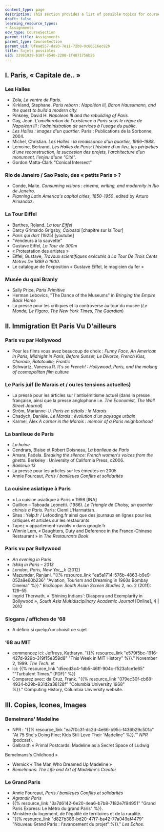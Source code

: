 ```yaml
---
content_type: page
description: This section provides a list of possible topics for course assignments.
draft: false
learning_resource_types:
- Assignments
ocw_type: CourseSection
parent_title: Assignments
parent_type: CourseSection
parent_uid: 0feae557-da93-7e11-72b0-0c66516ec82b
title: Sujets possibles
uid: 22981939-b107-8540-2208-1f4871756b26
---
```

## I. Paris, « Capitale de.. »

### Les Halles

- Zola, *Le ventre de Paris.*
- Kirkland, Stephane. *Paris reborn : Napoléon III, Baron Haussmann, and the quest to build a modern city.*
- Pinkney, David H. *Napoleon III and the rebuilding of Paris.*
- Gay, Jean. *L'amélioration de l'existence a Paris sous le régne de Napoléon III : l'administration de services à l'usage du public*.
- *Les Halles : images d'un quartier*. Paris : Publications de la Sorbonne, 2004.
- Michel, Christian. *Les Halles : la renaissance d'un quartier, 1966–1988*.
- Lemoine, Bertrand. *Les Halles de Paris: l'histoire d'un lieu, les péripéties d'une reconstruction, la succesion des projets, l'architecture d'un monument, l'enjeu d'une "Cité*".
- Gordon Matta-Clark "Conical Intersect"

### Rio de Janeiro / Sao Paolo, des « petits Paris » ?

- Conde, Maite. *Consuming visions : cinema, writing, and modernity in Rio de Janeiro*.
- *Planning Latin America's capital cities, 1850–1950*. edited by Arturo Almandoz.

### La Tour Eiffel

- Barthes, Roland. *La tour Eiffel*
- Darcy Grimaldo Grigsby, *Colossal* \[chapitre sur la Tour\]
- *Paris qui dort* (1925) \[youtube\]
- "Vendeurs à la sauvette"
- Gustave Eiffel, *La Tour de 300m*
- « Protestation des artistes »
- Eiffel, Gustave, *Travaux scientifiques exécutés à La Tour De Trois Cents Mètres De 1889 à 1900*.
- Le catalogue de l'exposition « Gustave Eiffel, le magicien du fer »

### Musée du quai Branly

- Sally Price, *Paris Primitive*
- Herman Lebovics, "The Dance of the Museums" in *Bringing the Empire Back Home*
- La presse pour les critiques et la controverse au tour du musée (*Le Monde, Le Figaro, The New York Times, The Guardian*)

## II. Immigration Et Paris Vu D'ailleurs

### Paris vu par Hollywood

- Pour les films vous avez beaucoup de choix : *Funny Face, An American in Paris, Midnight in Paris, Before Sunset, Le Divorce, French Kiss, Charade, Ratatouille, Frantic*
- Schwartz, Vanessa R. *It's so French! : Hollywood, Paris, and the making of cosmopolitan film culture*

### Le Paris juif (le Marais et / ou les tensions actuelles)

- La presse pour les articles sur l'antisémitisme actuel (dans la presse française, ainsi que la presse anglophone i.e. *The Economist, The Wall Street Journal*)
- Ström, Marianne-U. *Paris en détails : le Marais*
- Chadych, Danièle. *Le Marais : évolution d'un paysage urbain*
- Karmel, Alex *A corner in the Marais : memoir of a Paris neighborhood*

### La banlieue de Paris

- *La haine*
- Cendrars, Blaise et Robert Doisneau, *La banlieue de Paris*
- Amara, Fadela. *Breaking the silence: French women's voices from the ghetto.* Berkeley : University of California Press, c2006.
- *Banlieue 13*
- La presse pour les articles sur les émeutes en 2005
- Annie Fourcaut, *Paris / banlieues Conflits et solidarités*

### La cuisine asiatique à Paris

- « La cuisine asiatique à Paris » 1998 \[INA\]
- Guillion – Taboada Leonetti. (1986). *Le Triangle de Choisy, un quartier chinois a Paris*. Paris: Ciemi L'Harmattan.
- Sites : Yelp.fr / Lefooding.fr ainsi que des journaux en lignes pour les critiques et articles sur les restaurants
- Tapez « appartement-raviolis » dans google.fr
- Winnie Lem, « Daughters, Duty and Deference in the Franco-Chinese Restaurant » in *The Restaurants Book*

### Paris vu par Bollywood

- *An evening in Paris*
- *Ishkq in Paris* – *2013*
- *London, Paris, New Yor\_\_k* (2012)
- Mazumdar, Ranjani. "{{% resource_link "ea5a1714-576b-4863-b9e9-052a8e60b236" "Aviation, Tourism and Dreaming in 1960s Bombay Cinema" %}}." *BioScope: South Asian Screen Studies* 2, no. 2 (2011): 129–55.
- Ingrid Therwath, « 'Shining Indians': Diaspora and Exemplarity in Bollywood », *South Asia Multidisciplinary Academic Journal* \[Online\], 4 | 2010

### Slogans / affiches de '68

- A définir si quelqu'un choisit ce sujet

### ’68 au MIT

- commencez ici: Jeffreys, Katharyn. "{{% resource_link "e579f5bc-1916-427d-929b-319f15e359d8" "This Week in MIT History" %}}." November 2, 1999. *The Tech*. et
- ici: {{% resource_link "d5ecd3c4-1db5-46ff-904c-f523a1ce1e65" "\"Turbulent Times.\" (PDF)" %}}
- Comparez avec: da Cruz, Frank. "{{% resource_link "079ec30f-cb68-4934-b29b-931d2a38128f" "Columbia University 1968" %}}." Computing History, Columbia Unviersity website.

## III. Copies, Icones, Images

### Bemelmans' Madeline

- NPR : "{{% resource_link "ea7f0c3f-dc2d-4e66-b95c-f436b29c501a" "At 75 She's Doing Fine; Kids Still Love Their 'Madeline" %}}.'" *NPR* (podcast).
- Galbraith « Primal Postcards: Madeline as a Secret Space of Ludwig

Bemelmans's Childhood »

- Wernick « The Man Who Dreamed Up Madeline »
- *Bemelmans: The Life and Art of Madeline's Creator*

### Le Grand Paris

- Annie Fourcaut, *Paris / banlieues Conflits et solidarités*
- *Agrandir Paris*
- {{% resource_link "3a7d6142-6e20-4ea6-b7b8-7182e7f94951" "Grand Paris Express: Le Métro du grand Paris" %}}.
- Ministère du logement, de l'égalité de territoires et de la ruralité. 
- "{{% resource_link "d827b386-bd20-47f7-ba42-77a049af4479" "Nouveau Grand Paris : l'avancement du projet" %}}." *Les Echos*.